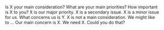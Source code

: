 Is X your main consideration? 
What are your main priorities?
How important is X to you?
X is our major priority.
X is a secondary issue.
X is a minor issue for us. What concerns us is Y.
X is not a main consideration.
We might like to …
Our main concern is X.
We need X. Could you do that? 